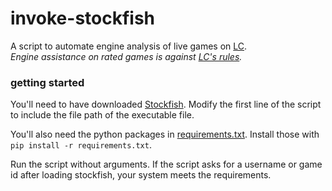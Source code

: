 # invoke-stockfish

A script to automate engine analysis of live games on [LC](https://lichess.org/).<br>
*Engine assistance on rated games is against [LC's rules](https://lichess.org/terms-of-service).*

### getting started
You'll need to have downloaded [Stockfish](https://stockfishchess.org/download/). Modify the first line of the script to include the file path of the executable file.

You'll also need the python packages in [requirements.txt](requirements.txt). Install those with `pip install -r requirements.txt`.

Run the script without arguments. If the script asks for a username or game id after loading stockfish, your system meets the requirements.


